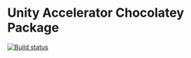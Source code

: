 ﻿# Unity Accelerator Chocolatey Package

[![Build status](https://ci.appveyor.com/api/projects/status/y9v90ya0dnfeb3gl/branch/master?svg=true)](https://ci.appveyor.com/project/srowlandsdev/choco-packages)
